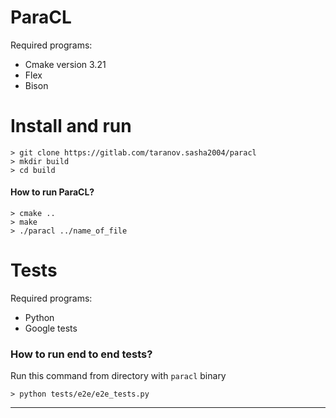 # ParaCL

Required programs:

- Cmake version  3.21
- Flex
- Bison


# Install and run
```
> git clone https://gitlab.com/taranov.sasha2004/paracl
> mkdir build
> cd build
```
#### How to run ParaCL?

```
> cmake ..
> make
> ./paracl ../name_of_file

```

# Tests
Required programs:

- Python
- Google tests


### How to run end to end tests?
Run this command from directory with ```paracl``` binary
```
> python tests/e2e/e2e_tests.py

```



---
